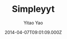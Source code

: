 ---
title: Simpleyyt
github: https://github.com/Simpleyyt/jekyll-simpleyyt
demo: https://simpleyyt.github.io/jekyll-simpleyyt
author: Yitao Yao
ssg:
  - Jekyll
cms:
  - No Cms
date: 2014-04-07T09:01:09.000Z
description: Jekyll theme
stale: true
draft: true
---